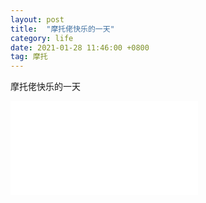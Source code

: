 ```yaml
---
layout: post
title:  "摩托佬快乐的一天"
category: life
date: 2021-01-28 11:46:00 +0800
tag: 摩托
---
```

摩托佬快乐的一天

<iframe src="//player.bilibili.com/player.html?bvid=BV1b54y1p7Zp&page=1" scrolling="no" border="0" frameborder="no" framespacing="0" allowfullscreen="true"> </iframe>